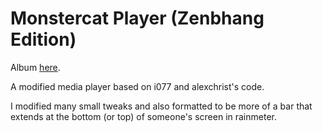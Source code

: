 # Monstercat Player (Zenbhang Edition)
Album [here](http://imgur.com/a/fLmt8#0).

A modified media player based on i077 and alexchrist's code.

I modified many small tweaks and also formatted to be more of a bar that extends at the bottom (or top) of someone's screen in rainmeter.
